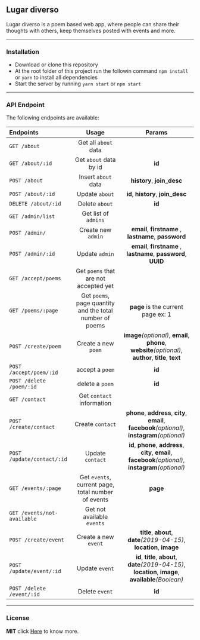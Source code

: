 ## Lugar diverso

Lugar diverso is a poem based web app, where people can share their thoughts
with others, keep themselves posted with events and more.

---

### Installation

- Download or clone this repository
- At the root folder of this project run the followin command `npm install` or `yarn` to install all dependencies
- Start the server by running `yarn start` or `npm start`

---

### API Endpoint

The following endpoints are available:

| **Endpoints**               |                        **Usage**                         |                                                **Params**                                                |
| :-------------------------- | :------------------------------------------------------: | :------------------------------------------------------------------------------------------------------: |
| `GET /about`                |                   Get all `about` data                   |                                                                                                          |
| `GET /about/:id`            |                  Get `about` data by id                  |                                                  **id**                                                  |
| `POST /about`               |                   Insert `about` data                    |                                        **history**, **join_desc**                                        |
| `POST /about/:id`           |                      Update `about`                      |                                    **id**, **history**, **join_desc**                                    |
| `DELETE /about/:id`         |                      Delete `about`                      |                                                  **id**                                                  |
| `GET /admin/list`           |                   Get list of `admins`                   |                                                                                                          |
| `POST /admin/`              |                    Create new `admin`                    |                          **email**, **firstname** , **lastname**, **password**                           |
| `POST /admin/:id`           |                      Update `admin`                      |                     **email**, **firstname** , **lastname**, **password**, **UUID**                      |
| `GET /accept/poems`         |          Get `poems` that are not accepted yet           |                                                                                                          |
| `GET /poems/:page`          | Get `poems`, page quantity and the total number of poems |                                    **page** is the current page ex: 1                                    |
| `POST /create/poem`         |                   Create a new `poem`                    |  **image**_(optional)_, **email**, **phone**, **website**_(optional)_, **author**, **title**, **text**   |
| `POST /accept/poem/:id`     |                     accept a `poem`                      |                                                  **id**                                                  |
| `POST /delete /poem/:id`    |                     delete a `poem`                      |                                                  **id**                                                  |
| `GET /contact`              |                Get `contact` information                 |                                                                                                          |
| `POST /create/contact`      |                     Create `contact`                     |     **phone**, **address**, **city**, **email**, **facebook**_(optional)_, **instagram**_(optional)_     |
| `POST /update/contact/:id`  |                     Update `contact`                     | **id**, **phone**, **address**, **city**, **email**, **facebook**_(optional)_, **instagram**_(optional)_ |
| `GET /events/:page`         |    Get `events`, current page, total number of events    |                                                 **page**                                                 |
| `GET /events/not-available` |                Get not available `events`                |                                                                                                          |
| `POST /create/event`        |                   Create a new `event`                   |                  **title**, **about**, **date**_(2019-04-15)_, **location**, **image**                   |
| `POST /update/event/:id`    |                      Update `event`                      | **id**, **title**, **about**, **date**_(2019-04-15)_, **location**, **image**, **available**_(Boolean)_  |
| `POST /delete /event/:id`   |                      Delete `event`                      |                                                  **id**                                                  |

---

### License

**MIT** click [Here](https://opensource.org/licenses/MIT) to know more.
